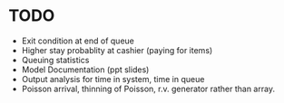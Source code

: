 # TODO

* Exit condition at end of queue
* Higher stay probablity at cashier (paying for items)
* Queuing statistics
* Model Documentation (ppt slides)
* Output analysis for time in system, time in queue
* Poisson arrival, thinning of Poisson, r.v. generator rather than array.